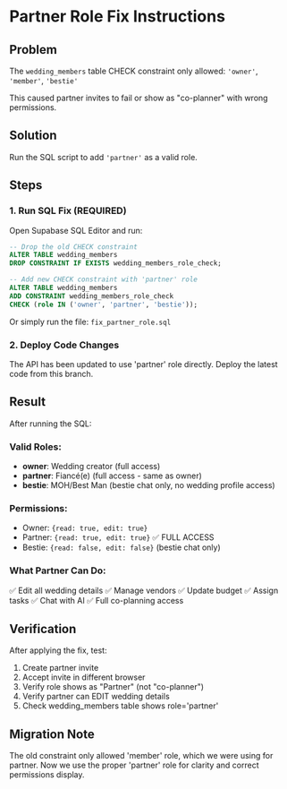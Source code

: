 # Partner Role Fix Instructions

## Problem
The `wedding_members` table CHECK constraint only allowed: `'owner'`, `'member'`, `'bestie'`

This caused partner invites to fail or show as "co-planner" with wrong permissions.

## Solution
Run the SQL script to add `'partner'` as a valid role.

## Steps

### 1. Run SQL Fix (REQUIRED)
Open Supabase SQL Editor and run:
```sql
-- Drop the old CHECK constraint
ALTER TABLE wedding_members
DROP CONSTRAINT IF EXISTS wedding_members_role_check;

-- Add new CHECK constraint with 'partner' role
ALTER TABLE wedding_members
ADD CONSTRAINT wedding_members_role_check
CHECK (role IN ('owner', 'partner', 'bestie'));
```

Or simply run the file: `fix_partner_role.sql`

### 2. Deploy Code Changes
The API has been updated to use 'partner' role directly.
Deploy the latest code from this branch.

## Result

After running the SQL:

### Valid Roles:
- **owner**: Wedding creator (full access)
- **partner**: Fiancé(e) (full access - same as owner)
- **bestie**: MOH/Best Man (bestie chat only, no wedding profile access)

### Permissions:
- Owner: `{read: true, edit: true}`
- Partner: `{read: true, edit: true}` ✅ FULL ACCESS
- Bestie: `{read: false, edit: false}` (bestie chat only)

### What Partner Can Do:
✅ Edit all wedding details
✅ Manage vendors
✅ Update budget
✅ Assign tasks
✅ Chat with AI
✅ Full co-planning access

## Verification

After applying the fix, test:

1. Create partner invite
2. Accept invite in different browser
3. Verify role shows as "Partner" (not "co-planner")
4. Verify partner can EDIT wedding details
5. Check wedding_members table shows role='partner'

## Migration Note

The old constraint only allowed 'member' role, which we were using for partner.
Now we use the proper 'partner' role for clarity and correct permissions display.
